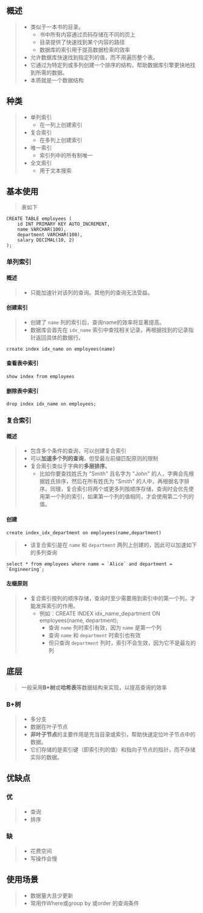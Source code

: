 ## 概述

> - 类似于一本书的目录。
>   - 书中所有内容通过页码存储在不同的页上
>   - 目录提供了快速找到某个内容的路径
>   - 数据库的索引用于提高数据检索的效率
> - 允许数据库快速找到指定列的值，而不用遍历整个表。
> - 它通过为特定列或多列创建一个排序的结构，帮助数据库引擎更快地找到所需的数据。
> - 本质就是一个数据结构



## 种类

> - 单列索引
>   - 在一列上创建索引
> - 复合索引
>   - 在多列上创建索引
> - 唯一索引
>   - 索引列中的所有制唯一
> - 全文索引
>   - 用于文本搜索

## 基本使用

> 表如下

```mysql
CREATE TABLE employees (
    id INT PRIMARY KEY AUTO_INCREMENT,
    name VARCHAR(100),
    department VARCHAR(100),
    salary DECIMAL(10, 2)
);

```

### 单列索引

#### 概述

> - 只能加速针对该列的查询。其他列的查询无法受益。

#### 创建索引

> - 创建了 `name` 列的索引后，查询name的效率将显著提高。
> - 数据库会首先在 `idx_name` 索引中查找相关记录，再根据找到的记录指针返回具体的数据行。

```mysql
create index idx_name on employees(name)
```

#### 查看表中索引

```mysql
show index from employees
```

#### 删除表中索引

```mysql
drop index idx_name on employees;
```



### 复合索引

#### 概述

> - 包含多个条件的查询，可以创建复合索引
> - 可以**加速多个列的查询**，但受最左前缀匹配原则的限制
> - 复合索引类似于字典的**多层排序**。
>   - 比如你要查找姓氏为 "Smith" 且名字为 "John" 的人，字典会先根据姓氏排序，然后在所有姓氏为 "Smith" 的人中，再根据名字排序。同理，复合索引将两个或更多列按顺序存储，查询时会优先使用第一个列的索引，如果第一个列的值相同，才会使用第二个列的值。

#### 创建

```mysql
create index_idx_department on employees(name,department) 
```

> - 该复合索引是在 `name` 和 `department` 两列上创建的，因此可以加速如下的多列查询

```my
select * from employees where name = `Alice` and department = `Engineering`;
```

#### 左缀原则

> - 复合索引按列的顺序存储，查询时至少需要用到索引中的第一个列，才能发挥索引的作用。
>   - 例如：CREATE INDEX idx_name_department ON employees(name, department);
>     - 查询 `name` 列时索引有效，因为 `name` 是第一个列
>     - 查询 `name` 和 `department` 时索引也有效
>     - 但只查询 `department` 列时，索引不会生效，因为它不是最左的列



## 底层

> 一般采用**B+树**或**哈希表**等数据结构来实现，以提高查询的效率

### B+树

> - 多分支
> - 数据在叶子节点
> - **非叶子节点**的主要作用是充当目录或索引，帮助快速定位叶子节点中的数据。
> - 它们存储的是索引键（即索引列的值）和指向子节点的指针，而不存储实际的数据。



## 优缺点

### 优

> - 查询
> - 排序

### 缺

> - 花费空间
> - 写操作会慢



## 使用场景

> - 数据量大且少更新
> - 常用作Where或group by 或order 的查询条件

































